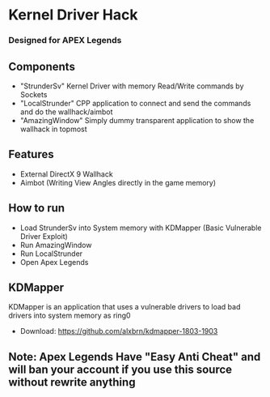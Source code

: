 # Kernel Driver Hack
### Designed for APEX Legends

## Components

- "StrunderSv" Kernel Driver with memory Read/Write commands by Sockets
- "LocalStrunder" CPP application to connect and send the commands and do the wallhack/aimbot
- "AmazingWindow" Simply dummy transparent application to show the wallhack in topmost

## Features

- External DirectX 9 Wallhack
- Aimbot (Writing View Angles directly in the game memory)

## How to run

- Load StrunderSv into System memory with KDMapper (Basic Vulnerable Driver Exploit)
- Run AmazingWindow
- Run LocalStrunder
- Open Apex Legends

## KDMapper

KDMapper is an application that uses a vulnerable drivers to load bad drivers into system memory as ring0

- Download: https://github.com/alxbrn/kdmapper-1803-1903


## Note: Apex Legends Have "Easy Anti Cheat" and will ban your account if you use this source without rewrite anything